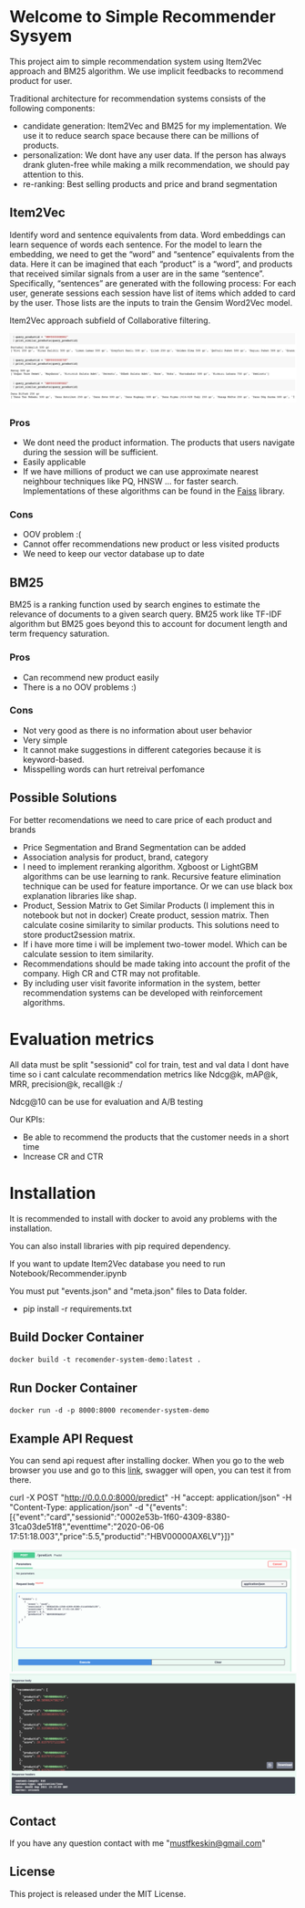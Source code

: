# Welcome to Simple Recommender Sysyem
This project aim to simple recommendation system using Item2Vec approach and BM25 algorithm.
We use implicit feedbacks to recommend product for user.

Traditional architecture for recommendation systems consists of the following components:
* candidate generation: Item2Vec and BM25 for my implementation. We use it to reduce search space because there can be millions of products.
* personalization: We dont have any user data. If the person has always drank gluten-free while making a milk recommendation, we should pay attention to this.
* re-ranking: Best selling products and price and brand segmentation


## Item2Vec
Identify word and sentence equivalents from data. Word embeddings can learn sequence of words each sentence. For the model to learn the embedding, we need to get the “word” and “sentence” equivalents from the data. Here it can be imagined that each “product” is a “word”, and products that received similar signals from a user are in the same “sentence”. Specifically, “sentences” are generated with the following process: For each user, generate sessions each session have list of items which added to card by the user. Those lists are the inputs to train the Gensim Word2Vec model.

Item2Vec approach subfield of Collaborative filtering.

![Example Item2Vec Result](Assets/item2vec_example.png)

### Pros
* We dont need the product information. The products that users navigate during the session will be sufficient.
* Easily applicable
* If we have millions of product we can use approximate nearest neighbour techniques like PQ, HNSW ... for faster search. Implementations of these algorithms can be found in the [Faiss](https://github.com/facebookresearch/faiss) library.

### Cons
* OOV problem :( 
* Cannot offer recommendations new product or less visited products
* We need to keep our vector database up to date


## BM25
BM25 is a ranking function used by search engines to estimate the relevance of documents to a given search query. BM25 work like TF-IDF algorithm but BM25 goes beyond this to account for document length and term frequency saturation.

### Pros
* Can recommend new product easily
* There is a no OOV problems :)

### Cons
* Not very good as there is no information about user behavior
* Very simple 
* It cannot make suggestions in different categories because it is keyword-based.
* Misspelling words can hurt retreival perfomance


## Possible Solutions
For better recomendations we need to care price of each product and brands
* Price Segmentation and Brand Segmentation can be added
* Association analysis for product, brand, category
* I need to implement reranking algorithm. Xgboost or LightGBM algorithms can be use learning to rank. Recursive feature elimination technique can be used for feature importance. Or we can use black box explanation libraries like shap.
* Product, Session Matrix to Get Similar Products (I implement this in notebook but not in docker) Create product, session matrix. Then calculate cosine similarity to similar products. This solutions need to store product2session matrix.
* If i have more time i will be implement two-tower model. Which can be calculate session to item similarity.
* Recommendations should be made taking into account the profit of the company. High CR and CTR may not profitable.
* By including user visit favorite information in the system, better recommendation systems can be developed with reinforcement algorithms.


# Evaluation metrics
All data must be split "sessionid" col for train, test and val data
I dont have time so i cant calculate  recommendation metrics like Ndcg@k, mAP@k, MRR, precision@k, recall@k :/

Ndcg@10 can be use for evaluation and A/B testing

Our KPIs:
* Be able to recommend the products that the customer needs in a short time
* Increase CR and CTR


# Installation
It is recommended to install with docker to avoid any problems with the installation.

You can also install libraries with pip required dependency.

If you want to update Item2Vec database you need to run Notebook/Recommender.ipynb

You must put "events.json" and "meta.json" files to Data folder.

* pip install -r requirements.txt

## Build Docker Container

`docker build -t recomender-system-demo:latest .`

## Run Docker Container

`docker run -d -p 8000:8000 recomender-system-demo`


## Example API Request
You can send api request after installing docker.
When you go to the web browser you use and go to this [link](http://localhost:8000/docs), swagger will open, you can test it from there.


curl -X POST "http://0.0.0.0:8000/predict" -H  "accept: application/json" -H  "Content-Type: application/json" -d "{\"events\":[{\"event\":\"card\",\"sessionid\":\"0002e53b-1f60-4309-8380-31ca03de51f8\",\"eventtime\":\"2020-06-06 17:51:18.003\",\"price\":5.5,\"productid\":\"HBV00000AX6LV\"}]}"

![Example Recommendation](Assets/example_input.png)
![Example Recommendation](Assets/example_result.png)


## Contact

If you have any question contact with me "mustfkeskin@gmail.com"


## License

This project is released under the MIT License.

